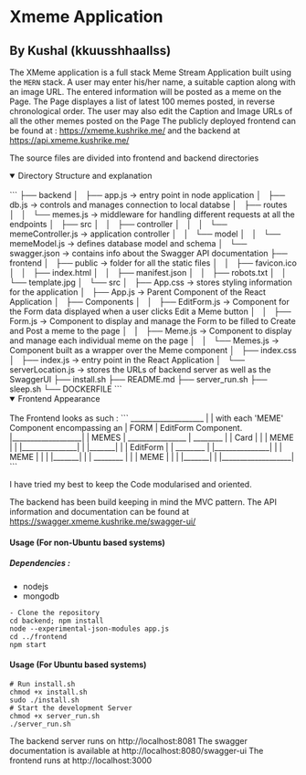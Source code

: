 # Xmeme Application 
## By Kushal (kkuusshhaallss)

The XMeme application is a full stack Meme Stream Application built using the ```MERN``` stack.
A user may enter his/her name, a suitable caption along with an image URL. 
The entered information will be posted as a meme on the Page.
The Page displayes a list of latest 100 memes posted, in reverse chronological order. 
The user may also edit the Caption and Image URLs of all the other memes posted on the Page 
The publicly deployed frontend can be found at : https://xmeme.kushrike.me/ and the backend at https://api.xmeme.kushrike.me/

The source files are divided into frontend and backend directories
<details open>
<summary>Directory Structure and explanation</summary>
<br>
```
├── backend
│   ├── app.js      -> entry point in node application
│   ├── db.js       -> controls and manages connection to local databse
│   ├── routes              
│   │   └── memes.js        -> middleware for handling different requests at all the endpoints
│   ├── src
│   │   ├── controller
│   │   │   └── memeController.js       -> application controller
│   │   └── model
│   │       └── memeModel.js        -> defines database model and schema
│   └── swagger.json        -> contains info about the Swagger API documentation
├── frontend
│   ├── public      -> folder for all the static files
│   │   ├── favicon.ico
│   │   ├── index.html
│   │   ├── manifest.json
│   │   ├── robots.txt
│   │   └── template.jpg
│   └── src
│       ├── App.css     -> stores styling information for the application
│       ├── App.js      -> Parent Component of the React Application
│       ├── Components
│       │   ├── EditForm.js     -> Component for the Form data displayed when a user clicks Edit a Meme button
│       │   ├── Form.js     -> Component to display and manage the Form to be filled to Create and Post a meme to the page
│       │   ├── Meme.js     -> Component to display and manage each individual meme on the page
│       │   └── Memes.js        -> Component built as a wrapper over the Meme component
│       ├── index.css
│       ├── index.js        -> entry point in the React Application
│       └── serverLocation.js       -> stores the URLs of backend server as well as the SwaggerUI
├── install.sh
├── README.md
├── server_run.sh
├── sleep.sh
└── DOCKERFILE
```
</details>


<details open>
<summary>Frontend Appearance</summary>
<br>
The Frontend looks as such :
```
____________________
|                   |               with each 'MEME' Component encompassing an
|       FORM        |               EditForm Component.
|___________________|
|       MEMES       |               ________________
|      ________     |               |     Card      |
|     |  MEME |     |               |_______________|       
|     |_______|     |               |   EditForm    |
|      ________     |               |_______________|
|     |  MEME |     |                       
|     |_______|     |
|      ________     |
|     |  MEME |     |
|     |_______|     |
|___________________|
```
</details>


I have tried my best to keep the Code modularised and oriented.

The backend has been build keeping in mind the MVC pattern.
The API information and documentation can be found at https://swagger.xmeme.kushrike.me/swagger-ui/

#### Usage (For non-Ubuntu based systems)
##### Dependencies :
- nodejs
- mongodb
```
- Clone the repository
cd backend; npm install
node --experimental-json-modules app.js
cd ../frontend
npm start
```
#### Usage (For Ubuntu based systems)
```
# Run install.sh
chmod +x install.sh
sudo ./install.sh
# Start the development Server
chmod +x server_run.sh
./server_run.sh
```
The backend server runs on http://localhost:8081
The swagger documentation is available at http://localhost:8080/swagger-ui
The frontend runs at http://localhost:3000